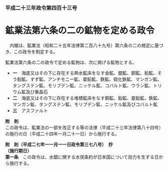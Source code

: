 ### 平成二十三年政令第四百十三号  
# 鉱業法第六条の二の鉱物を定める政令  
　内閣は、鉱業法（昭和二十五年法律第二百八十九号）第六条の二の規定に基づき、この政令を制定する。  
  
鉱業法第六条の二の政令で定める鉱物は、次に掲げる鉱物とする。  
* **一**　海底又はその下に存在する熱水鉱床をなす金鉱、銀鉱、銅鉱、鉛鉱、そう鉛鉱、すず鉱、アンチモニー鉱、亜鉛鉱、鉄鉱、硫化鉄鉱、マンガン鉱、タングステン鉱、モリブデン鉱、ニッケル鉱、コバルト鉱、ウラン鉱、トリウム鉱及び重晶石  
* **二**　海底又はその下に存在する堆積鉱床をなす銅鉱、鉛鉱、亜鉛鉱、鉄鉱、マンガン鉱、タングステン鉱、モリブデン鉱、ニッケル鉱及びコバルト鉱  
* **三**　アスファルト  
  
**附　則**  
この政令は、鉱業法の一部を改正する等の法律（平成二十三年法律第八十四号）の施行の日（平成二十四年一月二十一日）から施行する。  
  
**附　則（平成二七年一一月一一日政令第三七八号）　抄**  
**（施行期日）**  
**第一条**　この政令は、水銀に関する水俣条約が日本国について効力を生ずる日から施行する。  
  
